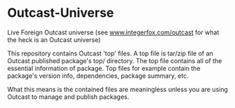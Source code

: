 # Outcast-Universe
Live Foreign Outcast universe (see www.integerfox.com/outcast for what the heck is an Outcast universe)

This repository contains Outcast 'top' files.  A top file is tar/zip file of an Outcast published package's 
top/ directory. The top file contains all of the essential information of package. Top files for example 
contain the package's version info, dependencies, package summary, etc.

What this means is the contained files are meaningless unless you are using Outcast to manage and 
publish packages.

